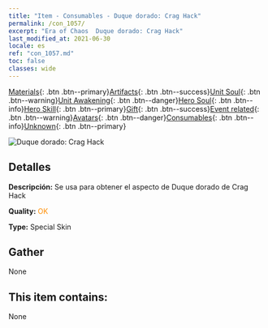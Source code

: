 ```yaml
---
title: "Item - Consumables - Duque dorado: Crag Hack"
permalink: /con_1057/
excerpt: "Era of Chaos  Duque dorado: Crag Hack"
last_modified_at: 2021-06-30
locale: es
ref: "con_1057.md"
toc: false
classes: wide
---
```

 [Materials](/ItemsES/){: .btn .btn--primary}[Artifacts](/ItemsES/Artifacts/){: .btn .btn--success}[Unit Soul](/ItemsES/UnitSoul/){: .btn .btn--warning}[Unit Awakening](/ItemsES/UnitAwakening/){: .btn .btn--danger}[Hero Soul](/ItemsES/HeroSoul/){: .btn .btn--info}[Hero Skill](/ItemsES/HeroSkill/){: .btn .btn--primary}[Gift](/ItemsES/Gift/){: .btn .btn--success}[Event related](/ItemsES/Events/){: .btn .btn--warning}[Avatars](/ItemsES/Avatars/){: .btn .btn--danger}[Consumables](/ItemsES/Consumables/){: .btn .btn--info}[Unknown](/ItemsES/Unknown/){: .btn .btn--primary}

 ![Duque dorado: Crag Hack](/images/h/h_CragHack5.jpg)

## Detalles
 **Descripción:** Se usa para obtener el aspecto de Duque dorado de Crag Hack

 **Quality:** <span style="color: #FF8C00">OK</span>

 **Type:** Special Skin

## Gather

  None

## This item contains:

  None


